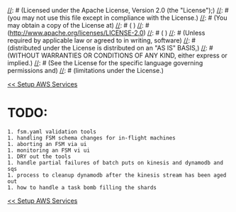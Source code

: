 [//]: # (Copyright 2016 Workiva Inc.)
[//]: # ( )
[//]: # (Licensed under the Apache License, Version 2.0 (the "License");)
[//]: # (you may not use this file except in compliance with the License.)
[//]: # (You may obtain a copy of the License at)
[//]: # ( )
[//]: # (http://www.apache.org/licenses/LICENSE-2.0)
[//]: # ( )
[//]: # (Unless required by applicable law or agreed to in writing, software)
[//]: # (distributed under the License is distributed on an "AS IS" BASIS,)
[//]: # (WITHOUT WARRANTIES OR CONDITIONS OF ANY KIND, either express or implied.)
[//]: # (See the License for the specific language governing permissions and)
[//]: # (limitations under the License.)

[<< Setup AWS Services](SETUP.md)

# TODO:

    1. fsm.yaml validation tools
    1. handling FSM schema changes for in-flight machines
    1. aborting an FSM via ui
    1. monitoring an FSM vi ui
    1. DRY out the tools
    1. handle partial failures of batch puts on kinesis and dynamodb and sqs
    1. process to cleanup dynamodb after the kinesis stream has been aged out
    1. how to handle a task bomb filling the shards

[<< Setup AWS Services](SETUP.md)
